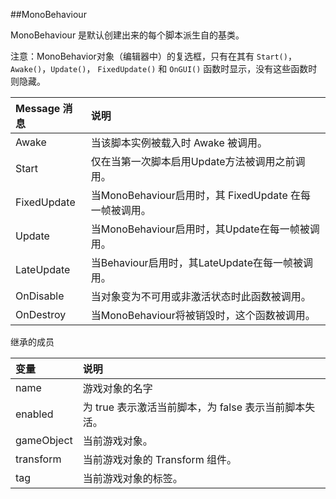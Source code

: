 ##MonoBehaviour

MonoBehaviour 是默认创建出来的每个脚本派生自的基类。

注意：MonoBehavior对象（编辑器中）的复选框，只有在其有 `Start()`，`Awake()`，`Update()`， `FixedUpdate()` 和 `OnGUI()` 函数时显示，没有这些函数时则隐藏。

| Message 消息 | 说明 |
|:--|:--|
|Awake|当该脚本实例被载入时 Awake 被调用。|
|Start|仅在当第一次脚本启用Update方法被调用之前调用。|
|FixedUpdate|当MonoBehaviour启用时，其 FixedUpdate 在每一帧被调用。|
|Update|当MonoBehaviour启用时，其Update在每一帧被调用。|
|LateUpdate|当Behaviour启用时，其LateUpdate在每一帧被调用。|
|OnDisable|当对象变为不可用或非激活状态时此函数被调用。|
|OnDestroy|当MonoBehaviour将被销毁时，这个函数被调用。|


继承的成员

|变量|说明|
|:--|:--|
|name|游戏对象的名字|
|enabled|为 true 表示激活当前脚本，为 false 表示当前脚本失活。|
|gameObject|当前游戏对象。|
|transform|当前游戏对象的 Transform 组件。|
|tag|当前游戏对象的标签。|